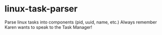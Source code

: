 # linux-task-parser
Parse linux tasks into components (pid, uuid, name, etc.)
Always remember Karen wants to speak to the Task Manager!
